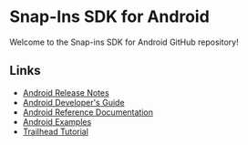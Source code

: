 # Snap-Ins SDK for Android

Welcome to the Snap-ins SDK for Android GitHub repository!

## Links

* [Android Release Notes](https://github.com/forcedotcom/ServiceSDK-Android/releases)
* [Android Developer's Guide](https://developer.salesforce.com/docs/atlas.en-us.service_sdk_android.meta/service_sdk_android/servicesdk_android_dev_guide.htm)
* [Android Reference Documentation](http://forcedotcom.github.io/ServiceSDK-Android/)
* [Android Examples](./Examples/)
* [Trailhead Tutorial](https://trailhead.salesforce.com/modules/service_snap-ins_mobile_apps)

<!-- 214.0.2 -->
